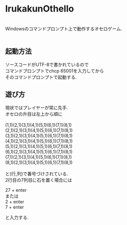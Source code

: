 # IrukakunOthello

<br>
Windowsのコマンドプロンプト上で動作するオセロゲーム.<br>
<br>

## 起動方法
ソースコードがUTF-8で書かれているので<br>
コマンドプロンプトでchcp 65001を入力してから<br>
そのコマンドプロンプトで起動する.

## 遊び方
現状ではプレイヤーが常に先手.<br>
オセロの升目は左上から順に<br>
<br>
(1,1)(2,1)(3,1)(4,1)(5,1)(6,1)(7,1)(8,1)<br>
(2,1)(2,1)(3,1)(4,1)(5,1)(6,1)(7,1)(8,1)<br>
(3,1)(2,1)(3,1)(4,1)(5,1)(6,1)(7,1)(8,1)<br>
(4,1)(2,1)(3,1)(4,1)(5,1)(6,1)(7,1)(8,1)<br>
(5,1)(2,1)(3,1)(4,1)(5,1)(6,1)(7,1)(8,1)<br>
(6,1)(2,1)(3,1)(4,1)(5,1)(6,1)(7,1)(8,1)<br>
(7,1)(2,1)(3,1)(4,1)(5,1)(6,1)(7,1)(8,1)<br>
(8,1)(2,1)(3,1)(4,1)(5,1)(6,1)(7,1)(8,1)<br>
<br>
と(行,列)で番号づけされている.<br>
2行目の7列目に石を置く場合には<br>

27 + enter<br>
または<br>
2 + enter<br>
7 + enter<br>

と入力する.